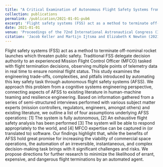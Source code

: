 ```yaml
---
title: "A Critical Examination of Autonomous Flight Safety Systems from a Cognitive Systems Engineering Perspective: Challenges, Themes, and Outlying Risks"
collection: publications
permalink: /publication/2021-01-01-pub6
excerpt: 'Flight safety systems (FSS) act as a method to terminate off-nominal rocket launches which threaten public safety. Traditional FSS delegate decision authority to an experienced Mission Flight Control Officer (MFCO) tasked with flight termination decisions, observing multiple points of telemetry data in real time to ensure nominal flight status. This study examines the engineering trade-offs, complexities, and pitfalls introduced by automating this key safety task through autonomous flight safety systems (AFSS). We approach this problem from a cognitive systems engineering perspective, connecting aspects of AFSS to existing literature in human-machine teaming and resilience engineering. Based on information gathered from a series of semi-structured interviews performed with various subject matter experts (mission controllers, regulators, engineers, amongst others) and existing literature, we outline a list of four assumptions underlying AFSS operations: [1] The system is fully autonomous, [2] An exhaustive flight safety analysis has been performed [3] The system will be able to respond appropriately to the world, and [4] MFCO expertise can be captured in (or translated to) software. Our findings highlight that, while the benefits of AFSS hold great promise for increasing the viability of commercial space operations, the automation of an irreversible, instantaneous, and complex decision-making task brings with it significant challenges and risks. We propose directions for further research to minimize the likelihood of errant, expensive, and dangerous flight terminations by an automated agent.'
date: 2021-01-01
venue: 'Proceedings of the 72nd International Astronautical Congress (IAC)'
citation: 'Jacob Keller and Martijn Ijtsma and Elizabeth K Newton (2021). A Critical Examination of Autonomous Flight Safety Systems from a Cognitive Systems Engineering Perspective: Challenges, Themes, and Outlying Risks. In Proceedings of the 72nd International Astronautical Congress (IAC)'
---
```

Flight safety systems (FSS) act as a method to terminate off-nominal rocket launches which threaten public safety. Traditional FSS delegate decision authority to an experienced Mission Flight Control Officer (MFCO) tasked with flight termination decisions, observing multiple points of telemetry data in real time to ensure nominal flight status. This study examines the engineering trade-offs, complexities, and pitfalls introduced by automating this key safety task through autonomous flight safety systems (AFSS). We approach this problem from a cognitive systems engineering perspective, connecting aspects of AFSS to existing literature in human-machine teaming and resilience engineering. Based on information gathered from a series of semi-structured interviews performed with various subject matter experts (mission controllers, regulators, engineers, amongst others) and existing literature, we outline a list of four assumptions underlying AFSS operations: [1] The system is fully autonomous, [2] An exhaustive flight safety analysis has been performed [3] The system will be able to respond appropriately to the world, and [4] MFCO expertise can be captured in (or translated to) software. Our findings highlight that, while the benefits of AFSS hold great promise for increasing the viability of commercial space operations, the automation of an irreversible, instantaneous, and complex decision-making task brings with it significant challenges and risks. We propose directions for further research to minimize the likelihood of errant, expensive, and dangerous flight terminations by an automated agent.
